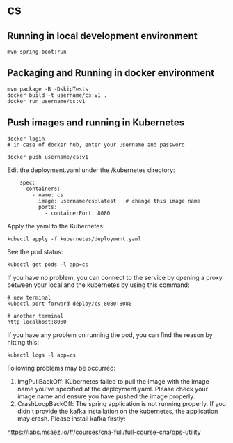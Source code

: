 # cs

## Running in local development environment

```
mvn spring-boot:run
```

## Packaging and Running in docker environment

```
mvn package -B -DskipTests
docker build -t username/cs:v1 .
docker run username/cs:v1
```

## Push images and running in Kubernetes

```
docker login 
# in case of docker hub, enter your username and password

docker push username/cs:v1
```

Edit the deployment.yaml under the /kubernetes directory:
```
    spec:
      containers:
        - name: cs
          image: username/cs:latest   # change this image name
          ports:
            - containerPort: 8080

```

Apply the yaml to the Kubernetes:
```
kubectl apply -f kubernetes/deployment.yaml
```

See the pod status:
```
kubectl get pods -l app=cs
```

If you have no problem, you can connect to the service by opening a proxy between your local and the kubernetes by using this command:
```
# new terminal
kubectl port-forward deploy/cs 8080:8080

# another terminal
http localhost:8080
```

If you have any problem on running the pod, you can find the reason by hitting this:
```
kubectl logs -l app=cs
```

Following problems may be occurred:

1. ImgPullBackOff:  Kubernetes failed to pull the image with the image name you've specified at the deployment.yaml. Please check your image name and ensure you have pushed the image properly.
1. CrashLoopBackOff: The spring application is not running properly. If you didn't provide the kafka installation on the kubernetes, the application may crash. Please install kafka firstly:

https://labs.msaez.io/#/courses/cna-full/full-course-cna/ops-utility


